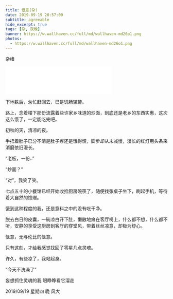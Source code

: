 ```yaml
---
title: 惬意(杂)
date: 2019-09-19 20:57:00
subtitle: agreeable
hide_excerpt: true
tags: [杂, 夜晚]
banner: https://w.wallhaven.cc/full/md/wallhaven-md26o1.png
photos:
  - https://w.wallhaven.cc/full/md/wallhaven-md26o1.png
---
```


杂绪

<!-- more -->

<iframe frameborder="no" border="0" marginwidth="0" marginheight="0" width=330 height=86 src="//music.163.com/outchain/player?type=2&id=453268370&auto=1&height=66"></iframe>

下地铁后，匆忙赶回去，已是饥肠辘辘。

路上，念着楼下那份流露着些许家乡味道的炒面，到底还是老乡的东西实惠，这次这么饿了，一定能吃完吧。

初秋的天，清凉的夜。

手捂着肚子已分不清是肚子疼还是饿得慌，脚步却从未减慢，漫长的红灯用头条来消磨依旧漫长。

“老板，一份..”

“炒面？”

“对”，我笑了笑。

七点五十的小餐馆已经开始收拾厨房碗筷了，随便找张桌子坐下，刷起手机，等待着大自然的馈赠。

饿到这种程度的我，还是意料之中的没有吃干净。

脱去白日的皮囊，一碗凉白开下肚，懒散地瘫在客厅椅上，什么都不想，什么都不听，安静的享受这厨房到客厅的穿堂风，带着丝丝凉意，却极为舒心。

惬意，无与伦比的惬意。

只有这刻，才给我感觉找回了零星几点灵魂。

许久，有些凉了，我站起身。

“今天不洗澡了”

妄想抓住灵魂的我 眼睁睁看它溜走

2019/09/19 星期四 晚 风大
